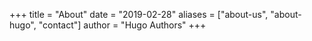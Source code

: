 +++
title = "About"
date = "2019-02-28"
aliases = ["about-us", "about-hugo", "contact"]
author = "Hugo Authors"
+++
